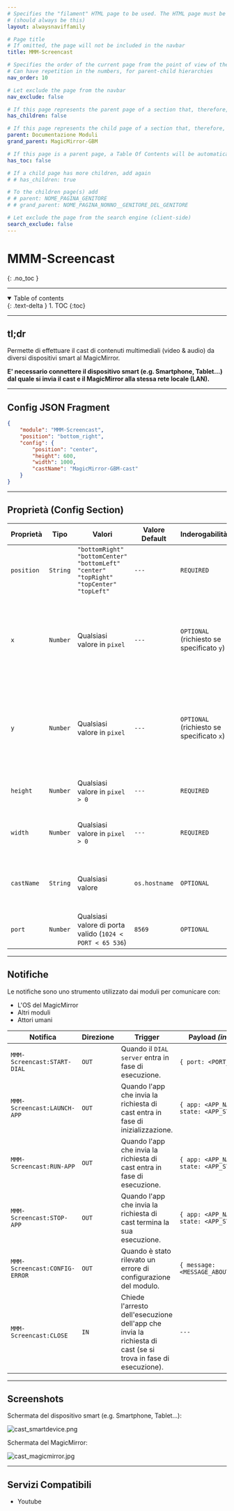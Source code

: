 ```yaml
---
# Specifies the "filament" HTML page to be used. The HTML page must be located in the "_layouts" folder.
# (should always be this)
layout: alwaysnaviffamily

# Page title
# If omitted, the page will not be included in the navbar
title: MMM-Screencast

# Specifies the order of the current page from the point of view of the navbar
# Can have repetition in the numbers, for parent-child hierarchies
nav_order: 10

# Let exclude the page from the navbar
nav_exclude: false

# If this page represents the parent page of a section that, therefore, has children, specify it in the following way
has_children: false

# If this page represents the child page of a section that, therefore, has ONE parent page, specify it in the following way
parent: Documentazione Moduli
grand_parent: MagicMirror-GBM

# If this page is a parent page, a Table Of Contents will be automatically generated containing all related child pages. Use the option below to disable this functionality.
has_toc: false

# If a child page has more children, add again
# # has_children: true

# To the children page(s) add
# # parent: NOME_PAGINA_GENITORE
# # grand_parent: NOME_PAGINA_NONNO__GENITORE_DEL_GENITORE

# Let exclude the page from the search engine (client-side)
search_exclude: false
---
```


# MMM-Screencast
{: .no_toc }

---

<!-- Table of contents -->
<details open markdown="block">
  <summary>
    Table of contents
  </summary>
  {: .text-delta }
1. TOC
{:toc}
</details>

---

## tl;dr

Permette di effettuare il cast di contenuti multimediali (video & audio) da
diversi dispositivi smart al MagicMirror.

__E' necessario connettere il dispositivo smart (e.g. Smartphone, Tablet...) dal quale
si invia il cast e il MagicMirror alla stessa rete locale (LAN).__

---

## Config JSON Fragment

```json
{
    "module": "MMM-Screencast",
    "position": "bottom_right", 
    "config": {
        "position": "center",
        "height": 600,
        "width": 1000,
        "castName": "MagicMirror-GBM-cast"
    }
}
```

---

## Proprietà (Config Section)

| Proprietà  | Tipo     | Valori                                                                                                                          | Valore Default | Inderogabilità                            | Descrizione                                                                                                  |
| ---------- | -------- | ------------------------------------------------------------------------------------------------------------------------------- | -------------- | ----------------------------------------- | ------------------------------------------------------------------------------------------------------------ |
| `position` | `String` | `"bottomRight"` <br> `"bottomCenter"` <br> `"bottomLeft"` <br> `"center"` <br> `"topRight"` <br> `"topCenter"` <br> `"topLeft"` | `---`          | `REQUIRED`                                | Posizione finestra del riproduttore multimediale (in azione).                                                |
| `x`        | `Number` | Qualsiasi valore in `pixel`                                                                                                     | `---`          | `OPTIONAL` (richiesto se specificato `y`) | Offset finestra del riproduttore multimediale dal `LATO SINISTRO` dello schermo _(traslazione orizzontale)_. |
| `y`        | `Number` | Qualsiasi valore in `pixel`                                                                                                     | `---`          | `OPTIONAL` (richiesto se specificato `x`) | Offset finestra del riproduttore multimediale dal `LATO SINISTRO` dello schermo _(traslazione verticale)_.   |
| `height`   | `Number` | Qualsiasi valore in `pixel` `> 0`                                                                                               | `---`          | `REQUIRED`                                | Altezza della finestra del riproduttore multimediale.                                                        |
| `width`    | `Number` | Qualsiasi valore in `pixel` `> 0`                                                                                               | `---`          | `REQUIRED`                                | Larghezza della finestra del riproduttore multimediale.                                                      |
| `castName` | `String` | Qualsiasi valore                                                                                                                | `os.hostname`  | `OPTIONAL`                                | Nome da visualizzare nella lista di dispositivi abilitati al cast.                                           |
| `port`     | `Number` | Qualsiasi valore di porta valido (`1024 < PORT < 65 536`)                                                                       | `8569`         | `OPTIONAL`                                | Porta per eseguire il _dialserver_.                                                                          |

---

## Notifiche

Le notifiche sono uno strumento utilizzato dai moduli per comunicare con:

- L'OS del MagicMirror
- Altri moduli
- Attori umani

| Notifica                      | Direzione | Trigger                                                                                                       | Payload _(inline js)_                     | Descrizione |
| ----------------------------- | --------- | ------------------------------------------------------------------------------------------------------------- | ----------------------------------------- | ----------- |
| `MMM-Screencast:START-DIAL`   | `OUT`     | Quando il `DIAL server` entra in fase di esecuzione.                                                          | `{ port: <PORT_USED> }`                   | ---         |
| `MMM-Screencast:LAUNCH-APP`   | `OUT`     | Quando l'app che invia la richiesta di cast entra in fase di inizializzazione.                                | `{ app: <APP_NAME>, state: <APP_STATE> }` | ---         |
| `MMM-Screencast:RUN-APP`      | `OUT`     | Quando l'app che invia la richiesta di cast entra in fase di esecuzione.                                      | `{ app: <APP_NAME>, state: <APP_STATE> }` | ---         |
| `MMM-Screencast:STOP-APP`     | `OUT`     | Quando l'app che invia la richiesta di cast termina la sua esecuzione.                                        | `{ app: <APP_NAME>, state: <APP_STATE> }` | ---         |
| `MMM-Screencast:CONFIG-ERROR` | `OUT`     | Quando è stato rilevato un errore di configurazione del modulo.                                               | `{ message: <MESSAGE_ABOUT_ERROR>}`       | ---         |
| `MMM-Screencast:CLOSE`        | `IN`      | Chiede l'arresto dell'esecuzione dell'app che invia la richiesta di cast (se si trova in fase di esecuzione). | `---`                                     | ---         |

---

## Screenshots

Schermata del dispositivo smart (e.g. Smartphone, Tablet...):

![cast_smartdevice.png](../../../assets/MMM-Screencast/cast_smartdevice.png)

Schermata del MagicMirror:

![cast_magicmirror.jpg](../../../assets/MMM-Screencast/cast_magicmirror.jpg)

---

## Servizi Compatibili

- Youtube
